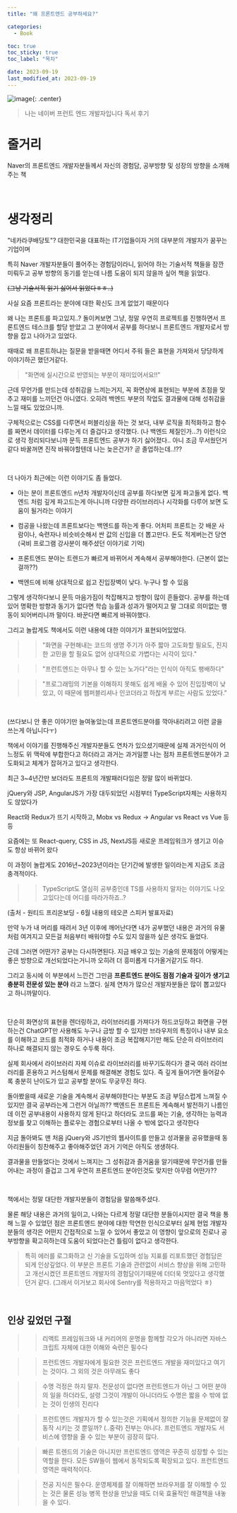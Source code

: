 ```yaml
---
title: "왜 프론트엔드 공부하세요?"

categories:
  - Book

toc: true
toc_sticky: true
toc_label: "목차"

date: 2023-09-19
last_modified_at: 2023-09-19
---
```


![image](https://github.com/teawon/teawon.github.io/assets/78795820/66ade96d-5b8e-4133-b6d6-d5487d62b059){: .center}

> 나는 네이버 프런트 엔드 개발자입니다 독서 후기

# 줄거리

Naver의 프론트엔드 개발자분들께서 자신의 경험담, 공부방향 및 성장의 방향을 소개해주는 책

<br>

# 생각정리

"네카라쿠배당토"? 대한민국을 대표하는 IT기업들이자 거의 대부분의 개발자가 꿈꾸는 기업이며

특히 Naver 개발자분들이 풀어주는 경험담이라니, 읽어야 하는 기술서적 책들을 잠깐 미뤄두고 공부 방향의 동기를 얻는데 나름 도움이 되지 않을까 싶어 책을 읽었다.

~~(그냥 기술서적 읽기 싫어서 읽었다ㅎㅎ..)~~

사실 요즘 프론트라는 분야에 대한 확신도 크게 없었기 때문이다

왜 나는 프론트를 파고있지..? 돌이켜보면 그냥, 정말 우연히 프로젝트를 진행하면서 프론트엔드 테스크를 할당 받았고 그 분야에서 공부를 하다보니 프론트엔드 개발자로서 방향을 잡고 나아가고 있었다.

때때로 왜 프론트하냐는 질문을 받을때면 어디서 주워 들은 표현을 가져와서 당당하게 이야기하곤 했던거같다.

> "화면에 실시간으로 반영되는 부분이 재미있어서요!!"

근데 무언가를 만드는데 성취감을 느끼는거지, 꼭 화면상에 표현되는 부분에 초점을 맞추고 재미를 느끼던건 아니였다.
오히려 백엔드 부분의 작업도 결과물에 대해 성취감을 느낄 때도 있었으니까.

구체적으로는 CSS를 다루면서 퍼블리싱을 하는 것 보다, 내부 로직을 최적화하고 함수를 짜면서 데이터를 다루는게 더 즐겁다고 생각했다. (나 백엔드 체질인가...?) 이런식으로 생각 정리되다보니까 문득 프론트엔드 공부가 하기 싫어졌다.. 아니 조금 무서웠던거같다 바꿀꺼면 진작 바꿔야할텐데 나는 늦은건가? 곧 졸업하는데..!??

<br>

더 나아가 최근에는 이런 이야기도 좀 들었다.

- 아는 분이 프론트엔드 n년차 개발자이신데 공부를 하다보면 깊게 파고들게 없다. 백엔드 처럼 깊게 파고드는게 아니니까 다양한 라이브러리나 시각화를 다루어 보면 도움이 될거라는 이야기

- 컴공을 나왔는데 프론트보다는 백엔드를 하는게 좋다. 어처피 프론트는 갓 배운 사람이나, 숙련자나 비슷비슷해서 싼 값의 신입을 더 뽑고만다. 돈도 적게버는건 당연 (국비 프로그램 강사분이 해주셨던 이야기로 기억)

- 프론트엔드 분야는 트렌드가 빠르게 바뀌어서 계속해서 공부해야한다. (근본이 없는걸까??)

- 백엔드에 비해 상대적으로 쉽고 진입장벽이 낮다. 누구나 할 수 있음

그렇게 생각하다보니 문득 마음가짐이 착잡해지고 방향이 많이 흔들렸다. 공부를 하는데 있어 명확한 방향과 동기가 없다면 학습 능률과 성과가 떨어지고 말 그대로 의미없는 행동이 되어버리니까 말이다. 바꾼다면 빠르게 바꿔야했다.

그리고 놀랍게도 책에서도 이런 내용에 대한 이야기가 표현되어있었다.

> > "화면을 구현해내는 코드의 생명 주기가 아주 짧아 고도화할 필요도, 진지한 고민을 할 필요도 없어 상대적으로 가볍다는 시각이 있다."

> > "프런트엔드는 아무나 할 수 있는 노가다"라는 인식이 아직도 팽배하다"

> > "프로그래밍의 기본을 이해하지 못해도 쉽게 배울 수 있어 진입장벽이 낮았고, 이 때문에 웹퍼블리셔나 인코더라고 하찮게 부르는 사람도 있었다."

<br>

(쓰다보니 안 좋은 이야기만 늘여놓았는데 프론트엔드분야를 깍아내리려고 이런 글을 쓰는게 아닙니다ㅜ)

책에서 이야기를 진행해주신 개발자분들도 연차가 있으셨기때문에 실제 과거인식이 어느정도 위 맥락에 부합한다고 하더라고 과거는 과거일뿐 나는 점차 프론트엔드분야가 고도화되고 체계가 잡혀가고 있다고 생각한다.

최근 3~4년간만 보더라도 프론트의 개발패러다임은 정말 많이 바뀌었다.

jQuery와 JSP, AngularJS가 가장 대두되었던 시점부터 TypeScript자체는 사용하지도 않았다가

React와 Redux가 뜨기 시작하고, Mobx vs Redux -> Angular vs React vs Vue 등등

요즘에는 또 React-query, CSS in JS, NextJS등 새로운 프레임워크가 생기고 이슈도 항상 바뀌어 왔다

이 과정이 놀랍게도 2016년~2023년이라는 단기간에 발생한 일이라는게 지금도 조금 충격적이다.

> > TypeScript도 열심히 공부중인데 TS를 사용하지 말자는 이야기도 나오고있다는데 어디를 따라가하죠..?

(출처 - 원티드 프리온보딩 - 6월 내용의 테오콘 스피커 발표자료)

만약 누가 내 머리를 때려서 3년 이후에 깨어난다면 내가 공부했던 내용은 과거의 유물처럼 여겨지고 모든걸 처음부터 배워야할 수도 있지 않을까 싶은 생각도 들었다.

근데 그러면 어떤가? 공부는 다시하면된다. 지금 배우고 있는 기술의 문제점이 어떻게는 좋은 방향으로 개선되었다는거니까 오히려 더 흥미롭게 다가올거같기도 하다.

그리고 동시에 이 부분에서 느낀건 그만큼 **프론트엔드 분야도 점점 기술과 깊이가 생기고 충분히 전문성 있는 분야** 라고 느꼈다. 실제 연차가 많으신 개발자분들은 많이 뽑고있다고 하니까말이다.

<br>

단순히 화면상의 표현을 렌더링하고, 라이브러리를 가져다가 하드코딩하고 화면을 구현하는건 ChatGPT만 사용해도 누구나 금방 할 수 있지만 브라우저의 특징이나 내부 요소를 이해하고 코드를 최적화 하거나 내용이 조금 복잡해지기만 해도 단순히 라이브러리 하나로 해결되지 않는 경우도 수두룩 하다.

실제 회사에서 라이브러리 자체 이슈로 라이브러리를 바꾸기도하다가 결국 여러 라이브러리를 혼용하고 커스텀해서 문제를 해결해본 경험도 있다. 즉 깊게 들어가면 들어갈수록 충분히 난이도가 있고 공부할 분야도 무궁무진 하다.

돌아봤을때 새로운 기술을 계속해서 공부해야한다는 부분도 조금 부담스럽게 느껴질 수 있지만 결국 공부라는게 그런거 아닐까?? 백엔드든 프론트든 계속해서 발전하기 나름인데 이전 공부내용이 사용하지 않게 된다고 하더라도 코드를 짜는 기술, 생각하는 능력과 정보를 찾고 이해하는 플로우는 경험으로부터 나올 수 밖에 없다고 생각한다

지금 돌아봐도 맨 처음 jQuery와 JS기반의 웹사이트를 만들고 성과물을 공유했을때 동아리원들이 칭찬해주고 좋아해주었던 과거 기억은 아직도 생생하다.

결과물을 만들었다는 것에서 느껴지는 그 성취감과 즐거움을 알기때문에 무언가를 만들어내는 과정이 즐겁고 그게 우연히 프론트엔드 분야인것도 맞지만 아무렴 어떤가??

<br>

책에서는 정말 대단한 개발자분들이 경험담을 말씀해주셨다.

물론 해당 내용은 과거의 일이고, 나와는 다르게 정말 대단한 분들이시지만 결국 책을 통해 느낄 수 있었던 점은 프론트엔드 분야에 대한 막연한 인식으로부터 실제 현업 개발자분들의 생각은 어떤지 간접적으로 느낄 수 있어서 좋았고 이 영향이 앞으로의 진로나 공부방향을 확고히하는데 도움이 되었다는건 틀림이 없다고 생각한다.

> 특히 에러를 로그화하고 신 기술을 도입하며 성능 지표를 리포트했던 경험담은 되게 인상깊었다.
> 이 부분은 프론트 기술과 관련없이 서비스 향상을 위해 고민하고 개선시켰던 프론트엔드 개발자의 경험담이기때문에 더더욱 멋있다고 생각했던거 같다. (그래서 이거보고 회사에 Sentry를 적용하자고 마음먹었다 ㅎ)

<br>

## 인상 깊었던 구절

> > 리액트 프레임워크와 내 커리어의 운명을 함께할 각오가 아니라면 자바스크립트 자체에 대한 이해와 숙련은 필수다

> > 프런트엔드 개발자에게 필요한 것은 프런트엔드 개발을 재미있다고 여기는 것이다. 그 외의 것은 아무래도 좋다

> > 수명 걱정은 하지 말자. 전문성이 없다면 프런트엔드가 아닌 그 어떤 분야의 일을 하더라도, 설령 그것이 개발이 아니더라도 수명은 짧을 수 밖에 없는 것이 인생의 진리다

> > 프런트엔드 개발자가 할 수 있는것은 기획에서 정의한 기능을 문제없이 잘 동작 시키는 것 뿐일까? (..중략) 전부는 아니다. 프런트엔드 개발자도 서비스에 영향을 줄 수 있는 부분이 굉장히 많다.

> > 빠른 트렌드의 기술은 아니지만 프런트엔드 영역은 꾸준히 성장할 수 있는 역할을 한다. 모든 SW들이 웹에서 동작되도록 확장되고 있다. 프런트엔드 영역은 매력적이다.

> > 전공 지식은 필수다. 운영체제를 잘 이해하면 브라우저를 잘 이해할 수 있는 것은 물론 성능 병목 현상을 만났을 때도 더욱 효율적인 해결책을 내놓을 수 있다.
